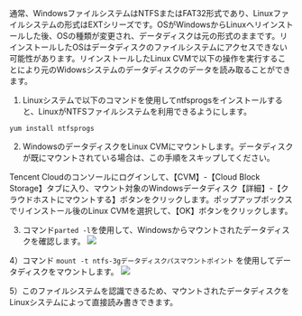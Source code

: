 通常、WindowsファイルシステムはNTFSまたはFAT32形式であり、Linuxファイルシステムの形式はEXTシリーズです。OSがWindowsからLinuxへリインストールした後、OSの種類が変更され、データディスクは元の形式のままです。リインストールしたOSはデータディスクのファイルシステムにアクセスできない可能性があります。リインストールしたLinux CVMで以下の操作を実行することにより元のWidowsシステムのデータディスクのデータを読み取ることができます。

1) Linuxシステムで以下のコマンドを使用してntfsprogsをインストールすると、LinuxがNTFSファイルシステムを利用できるようにします。

```
yum install ntfsprogs
```

2) WindowsのデータディスクをLinux CVMにマウントします。データディスクが既にマウントされている場合は、この手順をスキップしてください。

Tencent Cloudのコンソールにログインして、【CVM】-【Cloud Block Storage】タブに入り、マウント対象のWindowsデータディスク【詳細】-【クラウドホストにマウントする】ボタンをクリックします。ポップアップボックスでリインストール後のLinux CVMを選択して、【OK】ボタンをクリックします。

3) コマンド`parted -l`を使用して、Windowsからマウントされたデータディスクを確認します。
![](http://mccdn.qcloud.com/static/img/f0839d9209bc0927bd5293b45fdc7608/image.png)

4）コマンド `mount -t ntfs-3gデータディスクパスマウントポイント` を使用してデータディスクをマウントします。
![](http://mccdn.qcloud.com/static/img/cab81165b08034f2c300a2f30fccc8a4/image.png)

5）このファイルシステムを認識できるため、マウントされたデータディスクをLinuxシステムによって直接読み書きできます。